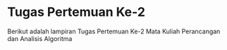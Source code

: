 # Tugas Pertemuan Ke-2
Berikut adalah lampiran Tugas Pertemuan Ke-2 Mata Kuliah Perancangan dan Analisis Algoritma

